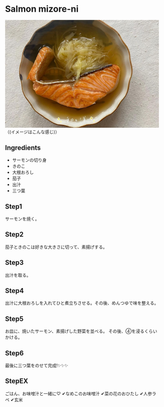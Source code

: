 # Salmon mizore-ni

![Alt text](DCA273B4-CB25-4265-830E-2F86C29644F3_1_201_a.jpeg)
（(イメージはこんな感じ)）

## Ingredients
- サーモンの切り身
- きのこ
- 大根おろし
- 茄子
- 出汁
- 三つ葉

## Step1
サーモンを焼く。

## Step2
茄子ときのこは好きな大きさに切って、素揚げする。

## Step3
出汁を取る。

## Step4
出汁に大根おろしを入れてひと煮立ちさせる。その後、めんつゆで味を整える。

## Step5
お皿に、焼いたサーモン、素揚げした野菜を並べる。
その後、④を浸るくらいかける。

## Step6
最後に三つ葉をのせて完成!✨✨✨

## StepEX
ごはん、お味噌汁と一緒に♡
✔なめこのお味噌汁
✔菜の花のおひたし
✔人参ラペ
✔玄米





